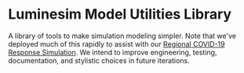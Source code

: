 # Luminesim Model Utilities Library

A library of tools to make simulation modeling simpler. Note that we've deployed much of this rapidly to assist with our [Regional COVID-19 Response Simulation](https://github.com/Luminesim/Regional-COVID-19-Response-Simulation). We intend to improve engineering, testing, documentation, and stylistic choices in future iterations.